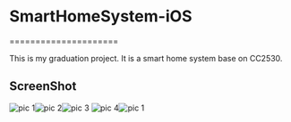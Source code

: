 # SmartHomeSystem-iOS
=====================

This is my graduation project.
It is a smart home system base on CC2530.

## ScreenShot
![pic 1](https://github.com/xspyhack/SmartHomeSystem-iOS/blob/master/screenshot/home.PNG)![pic 2](https://github.com/xspyhack/SmartHomeSystem-iOS/blob/master/screenshot/controlcenter.jpg)![pic 3](https://github.com/xspyhack/SmartHomeSystem-iOS/blob/master/screenshot/status.jpg)
![pic 4](https://github.com/xspyhack/SmartHomeSystem-iOS/blob/master/screenshot/cc2530.jpg)![pic 1](https://github.com/xspyhack/SmartHomeSystem-iOS/blob/master/screenshot/gateway.jpg)
